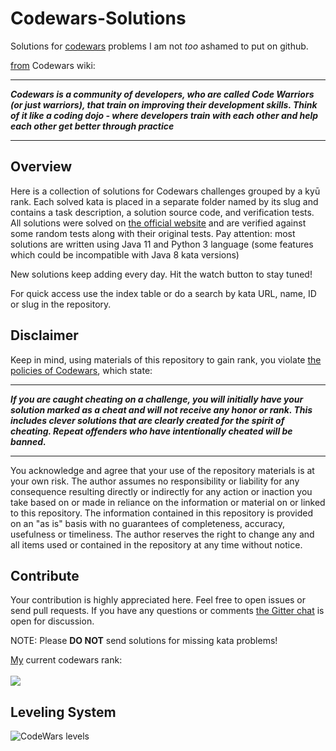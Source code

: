 # Codewars-Solutions

Solutions for <a href="http://www.codewars.com">codewars</a> problems I am not <i>too</i> ashamed to put on github.

<a href="https://github.com/Codewars/codewars.com/wiki/About-Codewars">from</a> Codewars wiki:
<br>
<hr>
<b><i>Codewars is a community of developers, who are called Code Warriors (or just warriors), that train on improving their development skills. Think of it like a coding dojo - where developers train with each other and help each other get better through practice</i></b>
<hr>

## Overview
Here is a collection of solutions for Codewars challenges grouped by a kyū rank. Each solved kata is placed in a separate folder named by its slug and contains a task description, a solution source code, and verification tests. All solutions were solved on <a href="https://www.codewars.com/">the official website</a> and are verified against some random tests along with their original tests. Pay attention: most solutions are written using Java 11 and Python 3 language (some features which could be incompatible with Java 8 kata versions)

New solutions keep adding every day. Hit the watch button to stay tuned!

For quick access use the index table or do a search by kata URL, name, ID or slug in the repository.

## Disclaimer
Keep in mind, using materials of this repository to gain rank, you violate <a href="https://github.com/Codewars/codewars.com/wiki/Community-Code-of-Conduct#policy">the policies of Codewars</a>, which state:
<hr>
<b><i>If you are caught cheating on a challenge, you will initially have your solution marked as a cheat and will not receive any honor or rank. This includes clever solutions that are clearly created for the spirit of cheating. Repeat offenders who have intentionally cheated will be banned.</i></b>
<hr>
You acknowledge and agree that your use of the repository materials is at your own risk. The author assumes no responsibility or liability for any consequence resulting directly or indirectly for any action or inaction you take based on or made in reliance on the information or material on or linked to this repository. The information contained in this repository is provided on an "as is" basis with no guarantees of completeness, accuracy, usefulness or timeliness. The author reserves the right to change any and all items used or contained in the repository at any time without notice.

## Contribute
Your contribution is highly appreciated here. Feel free to open issues or send pull requests.
If you have any questions or comments <a href="https://gitter.im/paranoiduser/codewars-solutions">the Gitter chat</a> is open for discussion.

NOTE: Please <b>DO NOT</b> send solutions for missing kata problems!

<a href=https://www.codewars.com/users/S!D>My</a> current codewars rank:
<br>
<br>
<img src=https://www.codewars.com/users/S!D/badges/large>

## Leveling System

![CodeWars levels](https://i.imgur.com/Vm77XMv.png)
